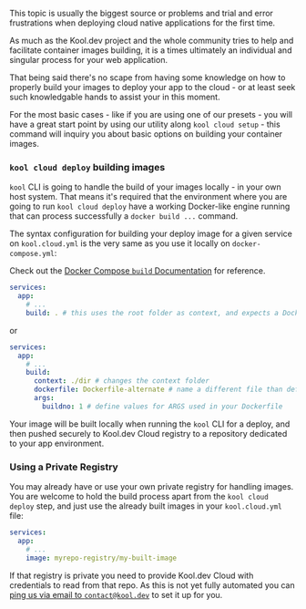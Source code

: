 This topic is usually the biggest source or problems and trial and error frustrations when deploying cloud native applications for the first time.

As much as the Kool.dev project and the whole community tries to help and facilitate container images building, it is a times ultimately an individual and singular process for your web application.

That being said there's no scape from having some knowledge on how to properly build your images to deploy your app to the cloud - or at least seek such knowledgable hands to assist your in this moment.

For the most basic cases - like if you are using one of our presets - you will have a great start point by using our utility along `kool cloud setup` - this command will inquiry you about basic options on building your container images.

### `kool cloud deploy` building images

`kool` CLI is going to handle the build of your images locally - in your own host system. That means it's required that the environment where you are going to run `kool cloud deploy` have a working Docker-like engine running that can process successfully a `docker build ...` command.

The syntax configuration for building your deploy image for a given service on `kool.cloud.yml` is the very same as you use it locally on `docker-compose.yml`:

Check out the [Docker Compose `build` Documentation](https://docs.docker.com/compose/compose-file/compose-file-v3/#build) for reference.

```yaml
services:
  app:
    # ...
    build: . # this uses the root folder as context, and expects a Dockerfile to exist on it
```

or

```yaml
services:
  app:
    # ...
    build:
      context: ./dir # changes the context folder
      dockerfile: Dockerfile-alternate # name a different file than default 'Dockerfile'
      args:
        buildno: 1 # define values for ARGS used in your Dockerfile
```

Your image will be built locally when running the `kool` CLI for a deploy, and then pushed securely to Kool.dev Cloud registry to a repository dedicated to your app environment.

### Using a Private Registry

You may already have or use your own private registry for handling images. You are welcome to hold the build process apart from the `kool cloud deploy` step, and just use the already built images in your `kool.cloud.yml` file:

```yaml
services:
  app:
    # ...
    image: myrepo-registry/my-built-image
```

If that registry is private you need to provide Kool.dev Cloud with credentials to read from that repo. As this is not yet fully automated you can [ping us via email to `contact@kool.dev`](contact@kool.dev) to set it up for you.
